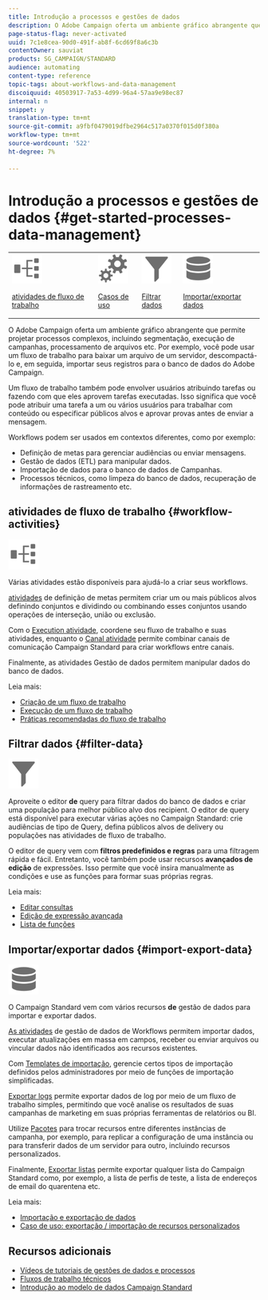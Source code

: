 ```yaml
---
title: Introdução a processos e gestões de dados
description: O Adobe Campaign oferta um ambiente gráfico abrangente que permite projetar e automatizar processos.
page-status-flag: never-activated
uuid: 7c1e8cea-90d0-491f-ab8f-6cd69f8a6c3b
contentOwner: sauviat
products: SG_CAMPAIGN/STANDARD
audience: automating
content-type: reference
topic-tags: about-workflows-and-data-management
discoiquuid: 40503917-7a53-4d99-96a4-57aa9e98ec87
internal: n
snippet: y
translation-type: tm+mt
source-git-commit: a9fbf0479019dfbe2964c517a0370f015d0f380a
workflow-type: tm+mt
source-wordcount: '522'
ht-degree: 7%

---
```



# Introdução a processos e gestões de dados {#get-started-processes-data-management}

<table>
<tr>
<td><img src="assets/do-not-localize/icon_workflows.svg" width="60px"><p><a href="#workflow-activities">atividades de fluxo de trabalho</a></p></td><td><img src="assets/do-not-localize/icon_activities.svg" width="60px"><p><a href="../../automating/using/workflow-created-query-with-complement.md">Casos de uso</a></p></td><td><img src="assets/do-not-localize/icon_filter.svg" width="60px"><p><a href="#filter-data">Filtrar dados</a></p></td>
<td><img src="assets/do-not-localize/icon_manage.svg" width="60px"><p><a href="#import-export-data">Importar/exportar dados</a></p></td></tr>
</table>

O Adobe Campaign oferta um ambiente gráfico abrangente que permite projetar processos complexos, incluindo segmentação, execução de campanhas, processamento de arquivos etc. Por exemplo, você pode usar um fluxo de trabalho para baixar um arquivo de um servidor, descompactá-lo e, em seguida, importar seus registros para o banco de dados do Adobe Campaign.

Um fluxo de trabalho também pode envolver usuários atribuindo tarefas ou fazendo com que eles aprovem tarefas executadas. Isso significa que você pode atribuir uma tarefa a um ou vários usuários para trabalhar com conteúdo ou especificar públicos alvos e aprovar provas antes de enviar a mensagem.

Workflows podem ser usados em contextos diferentes, como por exemplo:

* Definição de metas para gerenciar audiências ou enviar mensagens.
* Gestão de dados (ETL) para manipular dados.
* Importação de dados para o banco de dados de Campanhas.
* Processos técnicos, como limpeza do banco de dados, recuperação de informações de rastreamento etc.

## atividades de fluxo de trabalho {#workflow-activities}

<img src="assets/do-not-localize/icon_workflows.svg" width="60px">

Várias atividades estão disponíveis para ajudá-lo a criar seus workflows.

[atividades](../../automating/using/about-targeting-activities.md) de definição de metas permitem criar um ou mais públicos alvos definindo conjuntos e dividindo ou combinando esses conjuntos usando operações de interseção, união ou exclusão.

Com o [Execution atividade](../../automating/using/about-execution-activities.md), coordene seu fluxo de trabalho e suas atividades, enquanto o [Canal atividade](../../automating/using/about-channel-activities.md) permite combinar canais de comunicação Campaign Standard para criar workflows entre canais.

Finalmente, as atividades [](../../automating/using/about-data-management-activities.md) Gestão de dados permitem manipular dados do banco de dados.

Leia mais:

* [Criação de um fluxo de trabalho](../../automating/using/building-a-workflow.md)
* [Execução de um fluxo de trabalho](../../automating/using/about-workflow-execution.md)
* [Práticas recomendadas do fluxo de trabalho](../../automating/using/best-practices-workflows.md)

## Filtrar dados {#filter-data}

<img src="assets/do-not-localize/icon_filter.svg" width="60px">

Aproveite o editor **de** query para filtrar dados do banco de dados e criar uma população para melhor público alvo dos recipient. O editor de query está disponível para executar várias ações no Campaign Standard: crie audiências de tipo de Query, defina públicos alvos de delivery ou populações nas atividades de fluxo de trabalho.

O editor de query vem com **filtros predefinidos e regras** para uma filtragem rápida e fácil. Entretanto, você também pode usar recursos **avançados de edição** de expressões. Isso permite que você insira manualmente as condições e use as funções para formar suas próprias regras.

Leia mais:

* [Editar consultas](../../automating/using/editing-queries.md)
* [Edição de expressão avançada](../../automating/using/advanced-expression-editing.md)
* [Lista de funções](../../automating/using/list-of-functions.md)

## Importar/exportar dados {#import-export-data}

<img src="assets/do-not-localize/icon_manage.svg" width="60px">

O Campaign Standard vem com vários recursos **de** gestão de dados para importar e exportar dados.

[As atividades](../../automating/using/about-data-management-activities.md) de gestão de dados de Workflows permitem importar dados, executar atualizações em massa em campos, receber ou enviar arquivos ou vincular dados não identificados aos recursos existentes.

Com [Templates de importação](../../automating/using/importing-data-with-import-templates.md), gerencie certos tipos de importação definidos pelos administradores por meio de funções de importação simplificadas.

[Exportar logs](../../automating/using/exporting-logs.md) permite exportar dados de log por meio de um fluxo de trabalho simples, permitindo que você analise os resultados de suas campanhas de marketing em suas próprias ferramentas de relatórios ou BI.

Utilize [Pacotes](../../automating/using/managing-packages.md) para trocar recursos entre diferentes instâncias de campanha, por exemplo, para replicar a configuração de uma instância ou para transferir dados de um servidor para outro, incluindo recursos personalizados.

Finalmente, [Exportar listas](../../automating/using/exporting-lists.md) permite exportar qualquer lista do Campaign Standard como, por exemplo, a lista de perfis de teste, a lista de endereços de email do quarentena etc.

Leia mais:

* [Importação e exportação de dados](../../automating/using/about-data-import-and-export.md)
* [Caso de uso: exportação / importação de recursos personalizados](../../automating/using/exporting-importing-custom-resources.md)

## Recursos adicionais

* [Vídeos de tutoriais de gestões de dados e processos](https://docs.adobe.com/content/help/en/campaign-standard-learn/tutorials/getting-started/create-workflow.html)
* [Fluxos de trabalho técnicos](../../administration/using/technical-workflows.md)
* [Introdução ao modelo de dados Campaign Standard](../../developing/using/get-started-data-model.md)
